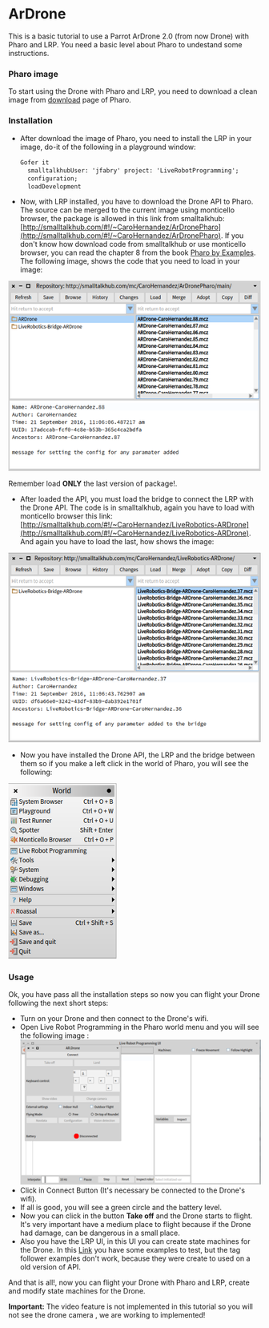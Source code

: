 # ArDrone
This is a basic tutorial to use a Parrot ArDrone 2.0 (from now Drone) with Pharo and LRP. You need a basic level about Pharo to undestand some instructions.

### Pharo image
To start using the Drone with Pharo and LRP, you need to download a clean image from [download](https://pharo.org/web/download) page of Pharo.

### Installation
* After download the image of Pharo, you need to install the LRP in your image, do-it of the following in a playground window:

  ```pharo
  Gofer it
    smalltalkhubUser: 'jfabry' project: 'LiveRobotProgramming';
    configuration;
    loadDevelopment
  ```
  
* Now, with LRP installed, you have to download the Drone API to Pharo. The source can be merged to the current image using monticello browser, the package is allowed in this link from smalltalkhub: [http://smalltalkhub.com/#!/~CaroHernandez/ArDronePharo](http://smalltalkhub.com/#!/~CaroHernandez/ArDronePharo). If you don't know how download code from smalltalkhub or use monticello browser, you can read the chapter 8 from the book [Pharo by Examples](http://files.pharo.org/books/updated-pharo-by-example/). The following image, shows the code that you need to load in your image: 

![monticello browser Drone-API](/img/PharoAPIDroneInstallation.png)

  Remember load **ONLY** the last version of package!. 

* After loaded the API, you must load the bridge to connect the LRP with the Drone API. The code is in smalltalkhub, again you have to load with monticello browser this link: [http://smalltalkhub.com/#!/~CaroHernandez/LiveRobotics-ARDrone](http://smalltalkhub.com/#!/~CaroHernandez/LiveRobotics-ARDrone). And again you have to load the last, how shows the image: 

![monticello browser bridge](/img/PharoBridgeLRP-ArDrone.png)

* Now you have installed the Drone API, the LRP and the bridge between them so if you make a left click in the world of Pharo, you will see the following:

![lrp in pharo world menu](/img/PharoWorldMenu.png)

### Usage

Ok, you have pass all the installation steps so now you can flight your Drone following the next short steps:

* Turn on your Drone and then connect to the Drone's wifi.
* Open Live Robot Programming in the Pharo world menu and you will see the following image :
![LRP drone connect](/img/LRPDroneConnection.png)
* Click in Connect Button (It's necessary be connected to the Drone's wifi).
* If all is good, you will see a green circle and the battery level.
* Now you can click in the button **Take off** and the Drone starts to flight. It's very important have a medium place to flight because if the Drone had damage, can be dangerous in a small place. 
* Also you have the LRP UI, in this UI you can create state machines for the Drone. In this [Link](https://github.com/carolahp/ARDroneLRP-Tests) you have some examples to test, but the tag follower examples don't work, because they were create to used on a old version of API. 

And that is all!, now you can flight your Drone with Pharo and LRP, create and modify state machines for the Drone.

**Important:** The video feature is not implemented in this tutorial so you will not see the drone camera , we are working to implemented!
